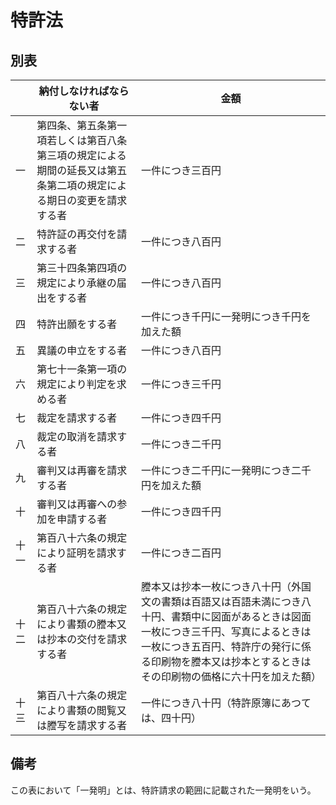 # 特許法

## 別表

||納付しなければならない者|金額|
|---|---|---|
|一|第四条、第五条第一項若しくは第百八条第三項の規定による期間の延長又は第五条第二項の規定による期日の変更を請求する者|一件につき三百円|
|二|特許証の再交付を請求する者|一件につき八百円|
|三|第三十四条第四項の規定により承継の届出をする者|一件につき八百円|
|四|特許出願をする者|一件につき千円に一発明につき千円を加えた額|
|五|異議の申立をする者|一件につき八百円|
|六|第七十一条第一項の規定により判定を求める者|一件につき三千円|
|七|裁定を請求する者|一件につき四千円|
|八|裁定の取消を請求する者|一件につき二千円|
|九|審判又は再審を請求する者|一件につき二千円に一発明につき二千円を加えた額|
|十|審判又は再審への参加を申請する者|一件につき四千円|
|十一|第百八十六条の規定により証明を請求する者|一件につき二百円|
|十二|第百八十六条の規定により書類の謄本又は抄本の交付を請求する者|謄本又は抄本一枚につき八十円（外国文の書類は百語又は百語未満につき八十円、書類中に図面があるときは図面一枚につき三千円、写真によるときは一枚につき五百円、特許庁の発行に係る印刷物を謄本又は抄本とするときはその印刷物の価格に六十円を加えた額）|
|十三|第百八十六条の規定により書類の閲覧又は謄写を請求する者|一件につき八十円（特許原簿にあつては、四十円）|

## 備考

この表において「一発明」とは、特許請求の範囲に記載された一発明をいう。